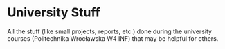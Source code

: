 # University Stuff
All the stuff (like small projects, reports, etc.) done during the university courses (Politechnika
Wrocławska W4 INF) that may be helpful for others.
